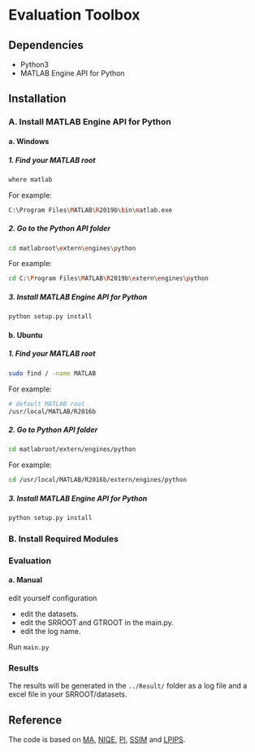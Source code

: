 # Evaluation Toolbox

## Dependencies

- Python3
- MATLAB Engine API for Python

## Installation

### A. Install MATLAB Engine API for Python

#### a. Windows

##### 1. Find your MATLAB root

```bash
where matlab
```

For example:

```bash
C:\Program Files\MATLAB\R2019b\bin\matlab.exe
```

##### 2. Go to the Python API folder

```bash
cd matlabroot\extern\engines\python
```

For example:

```bash
cd C:\Program Files\MATLAB\R2019b\extern\engines\python
```

##### 3. Install MATLAB Engine API for Python

```bash
python setup.py install
```

#### b. Ubuntu

##### 1. Find your MATLAB root

```bash
sudo find / -name MATLAB
```

For example:

```bash
# default MATLAB root
/usr/local/MATLAB/R2016b
```

##### 2. Go to Python API folder

```bash
cd matlabroot/extern/engines/python
```

For example:

```bash
cd /usr/local/MATLAB/R2016b/extern/engines/python
```

##### 3. Install MATLAB Engine API for Python

```bash
python setup.py install
```

### B. Install Required Modules


### Evaluation

#### a. Manual

edit yourself configuration

- edit the datasets.
- edit the SRROOT and GTROOT in the main.py.
- edit the log name.

Run `main.py`

### Results

The results will be generated in the `../Result/` folder as a log file and a excel file in your SRROOT/datasets.

## Reference

The code is based on [MA](https://github.com/chaoma99/sr-metric), [NIQE](https://github.com/csjunxu/Bovik_NIQE_SPL2013), [PI](https://github.com/roimehrez/PIRM2018), [SSIM](https://ece.uwaterloo.ca/~z70wang/research/ssim) and [LPIPS](https://github.com/richzhang/PerceptualSimilarity). 
